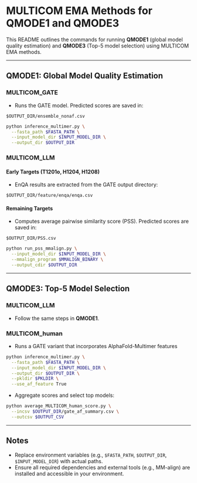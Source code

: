 # MULTICOM EMA Methods for QMODE1 and QMODE3

This README outlines the commands for running **QMODE1** (global model quality estimation) and **QMODE3** (Top-5 model selection) using MULTICOM EMA methods.

---

## QMODE1: Global Model Quality Estimation

### MULTICOM\_GATE

- Runs the GATE model. Predicted scores are saved in:

```text
$OUTPUT_DIR/ensemble_nonaf.csv
```

```bash
python inference_multimer.py \
  --fasta_path $FASTA_PATH \
  --input_model_dir $INPUT_MODEL_DIR \
  --output_dir $OUTPUT_DIR
```

### MULTICOM\_LLM

#### Early Targets (T1201o, H1204, H1208)

- EnQA results are extracted from the GATE output directory:

```text
$OUTPUT_DIR/feature/enqa/enqa.csv
```

#### Remaining Targets

- Computes average pairwise similarity score (PSS). Predicted scores are saved in:

```text
$OUTPUT_DIR/PSS.csv
```

```bash
python run_pss_mmalign.py \
  --input_model_dir $INPUT_MODEL_DIR \
  --mmalign_program $MMALIGN_BINARY \
  --output_cdir $OUTPUT_DIR
```

---

## QMODE3: Top-5 Model Selection

### MULTICOM\_LLM

- Follow the same steps in **QMODE1**.

### MULTICOM\_human  

- Runs a GATE variant that incorporates AlphaFold-Multimer features

```bash
python inference_multimer.py \
  --fasta_path $FASTA_PATH \
  --input_model_dir $INPUT_MODEL_DIR \
  --output_dir $OUTPUT_DIR \
  --pkldir $PKLDIR \
  --use_af_feature True
```

- Aggregate scores and select top models:

```bash
python average_MULTICOM_human_score.py \
  --incsv $OUTPUT_DIR/gate_af_summary.csv \
  --outcsv $OUTPUT_CSV
```

---

## Notes

- Replace environment variables (e.g., `$FASTA_PATH`, `$OUTPUT_DIR`, `$INPUT_MODEL_DIR`) with actual paths.
- Ensure all required dependencies and external tools (e.g., MM-align) are installed and accessible in your environment.
